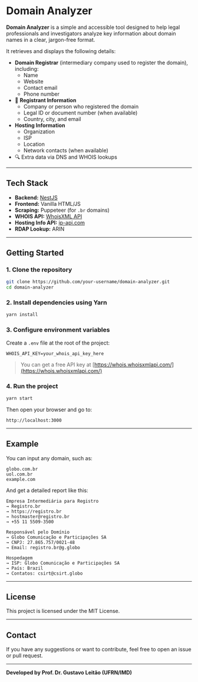# Domain Analyzer

**Domain Analyzer** is a simple and accessible tool designed to help legal professionals and investigators analyze key information about domain names in a clear, jargon-free format.

It retrieves and displays the following details:

- **Domain Registrar** (intermediary company used to register the domain), including:
  - Name
  - Website
  - Contact email
  - Phone number
- 👤 **Registrant Information**
  - Company or person who registered the domain
  - Legal ID or document number (when available)
  - Country, city, and email
- **Hosting Information**
  - Organization
  - ISP
  - Location
  - Network contacts (when available)
- 🔍 Extra data via DNS and WHOIS lookups

---

## Tech Stack

- **Backend:** [NestJS](https://nestjs.com/)
- **Frontend:** Vanilla HTML/JS
- **Scraping:** Puppeteer (for `.br` domains)
- **WHOIS API:** [WhoisXML API](https://whois.whoisxmlapi.com/)
- **Hosting Info API:** [ip-api.com](https://ip-api.com/)
- **RDAP Lookup:** ARIN

---

## Getting Started

### 1. Clone the repository

```bash
git clone https://github.com/your-username/domain-analyzer.git
cd domain-analyzer
```

### 2. Install dependencies using Yarn

```bash
yarn install
```

### 3. Configure environment variables

Create a `.env` file at the root of the project:

```env
WHOIS_API_KEY=your_whois_api_key_here
```

> You can get a free API key at [https://whois.whoisxmlapi.com/](https://whois.whoisxmlapi.com/)

### 4. Run the project

```bash
yarn start
```

Then open your browser and go to:

```
http://localhost:3000
```

---

## Example

You can input any domain, such as:

```
globo.com.br
uol.com.br
example.com
```

And get a detailed report like this:

```
Empresa Intermediária para Registro
→ Registro.br
→ https://registro.br
→ hostmaster@registro.br
→ +55 11 5509-3500

Responsável pelo Domínio
→ Globo Comunicação e Participações SA
→ CNPJ: 27.865.757/0021-48
→ Email: registro.br@g.globo

Hospedagem
→ ISP: Globo Comunicação e Participações SA
→ País: Brazil
→ Contatos: csirt@csirt.globo
```

---

## License

This project is licensed under the MIT License.

---

## Contact

If you have any suggestions or want to contribute, feel free to open an issue or pull request.

---

**Developed by Prof. Dr. Gustavo Leitão (UFRN/IMD)**
